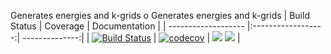 Generates energies and k-grids
o
Generates energies and k-grids
| Build Status        | Coverage           | Documentation  |
| ------------------- |:------------------:| --------------:|
| [![Build Status](https://travis-ci.com/Atomtomate/Dispersions.svg?branch=master)](https://travis-ci.com/Atomtomate/Dispersions)  | [![codecov](https://codecov.io/gh/Atomtomate/Dispersions)](https://codecov.io/gh/Atomtomate/Dispersions)  | [![](https://img.shields.io/badge/docs-stable-blue.svg)](https://Atomtomate.github.io/Dispersions/master)
[![](https://img.shields.io/badge/docs-dev-blue.svg)](https://Atomtomate.github.io/Dispersions/dev) |
